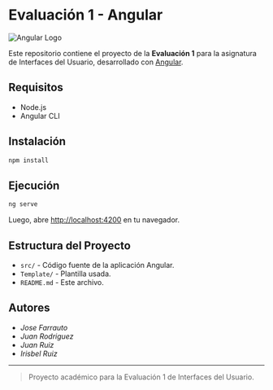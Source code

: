 # Evaluación 1 - Angular

![Angular Logo](https://iconlogovector.com/uploads/images/2024/12/lg-676a353f0bdbe-Angular.webp)

Este repositorio contiene el proyecto de la **Evaluación 1** para la asignatura de Interfaces del Usuario, desarrollado con [Angular](https://angular.io/).

## Requisitos

- Node.js
- Angular CLI

## Instalación

```bash
npm install
```

## Ejecución

```bash
ng serve
```

Luego, abre [http://localhost:4200](http://localhost:4200) en tu navegador.

## Estructura del Proyecto

- `src/` - Código fuente de la aplicación Angular.
- `Template/` - Plantilla usada.
- `README.md` - Este archivo.

## Autores

- *Jose Farrauto*
- *Juan Rodriguez*
- *Juan Ruiz*
- *Irisbel Ruiz*

---

> Proyecto académico para la Evaluación 1 de Interfaces del Usuario.